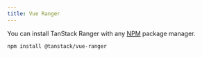 ```yaml
---
title: Vue Ranger
---
```


You can install TanStack Ranger with any [NPM](https://npmjs.com) package manager.

```sh
npm install @tanstack/vue-ranger
```
